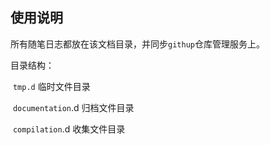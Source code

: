 ## 使用说明

所有随笔日志都放在该文档目录，并同步`githup`仓库管理服务上。

目录结构：

​      `tmp.d` 临时文件目录

​      `documentation`.d  归档文件目录

​       `compilation`.d    收集文件目录

